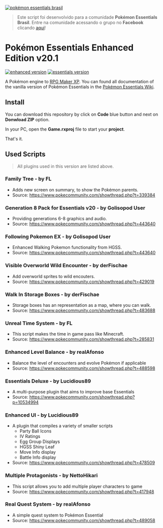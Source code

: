 [![pokémon essentials brasil](https://scontent.fpoa28-1.fna.fbcdn.net/v/t1.6435-9/46470529_1462922783841780_6425690319458664448_n.jpg?_nc_cat=108&ccb=1-7&_nc_sid=8631f5&_nc_ohc=Xeo87fOD22wAX8-OGXW&_nc_ht=scontent.fpoa28-1.fna&oh=00_AfB-P_gkVTpXJn6rDjzB0XfFAu9ixx7K7r97ul-11O5Zpw&oe=63CD8467)](https://www.facebook.com/groups/essentialsbr)

> Este script foi desenvolvido para a comunidade **Pokémon Essentials Brasil**.
> Entre na comunidade acessando o grupo no **Facebook** clicando [aqui](https://www.facebook.com/groups/essentialsbr)!

# Pokémon Essentials Enhanced Edition v20.1

[![enhanced version](https://img.shields.io/badge/Enhanced%20version-1.0.0-brightgreen)](https://www.pokecommunity.com/showthread.php?t=488598) [![essentials version](https://img.shields.io/badge/Essentials%20version-20.1-blue)](https://essentialsdocs.fandom.com/wiki/Essentials_Docs_Wiki)

A Pokémon engine to [RPG Maker XP](https://store.steampowered.com/app/235900/RPG_Maker_XP/). You can found all documentation of the vanilla version of Pokémon Essentials in the [Pokémon Essentials Wiki](https://essentialsdocs.fandom.com/wiki/Essentials_Docs_Wiki).

## Install

You can download this repository by click on **Code** blue button and next on **Donwload ZIP** option.

In your PC, open the **Game.rxproj** file to start your **project**.

That's it.

## Used Scripts

> All plugins used in this version are listed above.

### Family Tree - by FL
* Adds new screen on summary, to show the Pokémon parents.
* Source: https://www.pokecommunity.com/showthread.php?t=339384

### Generation 8 Pack for Essentials v20 - by Golisopod User
* Providing generations 6-8 graphics and audio.
* Source: https://www.pokecommunity.com/showthread.php?t=443640 

### Following Pokemon EX - by Golisopod User
* Enhanced Walking Pokemon functionality from HGSS.
* Source: https://www.pokecommunity.com/showthread.php?t=443640

### Visible Overworld Wild Encounter - by derFischae
* Add overworld sprites to wild encouters.
* Source: https://www.pokecommunity.com/showthread.php?t=429019

### Walk In Storage Boxes - by derFischae
* Storage boxes has an representation as a map, where you can walk.
* Source: https://www.pokecommunity.com/showthread.php?t=483688

### Unreal Time System - by FL
* This script makes the time in game pass like Minecraft.
* Source: https://www.pokecommunity.com/showthread.php?t=285831

### Enhanced Level Balance - by realAfonso
* Balance the level of encounters and evolve Pokémon if applicable
* Source: https://www.pokecommunity.com/showthread.php?t=488598

### Essentials Deluxe - by Lucidious89
* A multi-purpose plugin that aims to improve base Essentials
* Source: https://www.pokecommunity.com/showthread.php?p=10534994

### Enhanced UI - by Lucidious89
* A plugin that compiles a variety of smaller scripts 
    * Party Ball Icons
    * IV Ratings
    * Egg Group Displays
    * HGSS Shiny Leaf
    * Move Info display
    * Battle Info display
* Source: https://www.pokecommunity.com/showthread.php?t=478509

### Multiple Protagonists - by NettoHikari
* This script allows you to add multiple player characters to game
* Source: https://www.pokecommunity.com/showthread.php?t=417948

### Real Quest System - by realAfonso
* A simple quest system to Pokémon Essential
* Source: https://www.pokecommunity.com/showthread.php?t=489058


